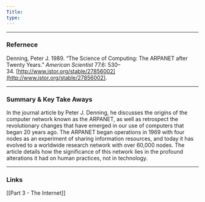 ```yaml
---
Title: 
type:
---
```


---
### Refernece

Denning, Peter J. 1989. “The Science of Computing: The ARPANET after Twenty Years.” _American Scientist_ 77.6: 530–34. [http://www.jstor.org/stable/27856002](http://www.jstor.org/stable/27856002).

---
### Summary & Key Take Aways

In the journal article by Peter J. Denning, he discusses the origins of the computer network known as the ARPANET, as well as retrospect the revolutionary changes that have emerged in our use of computers that began 20 years ago. The ARPANET began operations in 1969 with four nodes as an experiment of sharing information resources, and today it has evolved to a worldwide research network with over 60,000 nodes. The article details how the significance of this network lies in the profound alterations it had on human practices, not in technology.

---
### Links

[[Part 3 - The Internet]] 